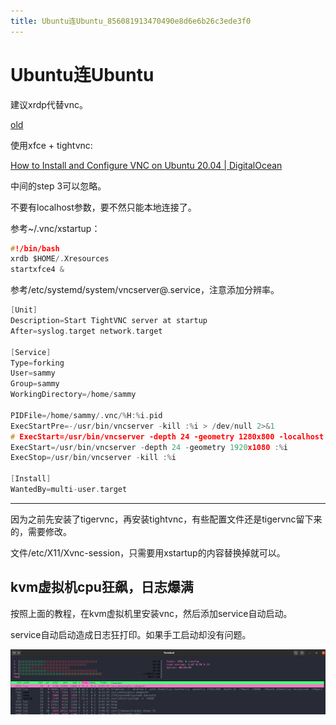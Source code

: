 ```yaml
---
title: Ubuntu连Ubuntu_856081913470490e8d6e6b26c3ede3f0
---
```


# Ubuntu连Ubuntu

建议xrdp代替vnc。

[old](Ubuntu%E8%BF%9EUbuntu%20856081913470490e8d6e6b26c3ede3f0/old%2085e67c5ffde84957a91d4867c2f20071.md)

使用xfce + tightvnc:

[How to Install and Configure VNC on Ubuntu 20.04 | DigitalOcean](https://www.digitalocean.com/community/tutorials/how-to-install-and-configure-vnc-on-ubuntu-20-04)

中间的step 3可以忽略。

不要有localhost参数，要不然只能本地连接了。

参考~/.vnc/xstartup：

```c
#!/bin/bash
xrdb $HOME/.Xresources
startxfce4 &
```

参考/etc/systemd/system/vncserver@.service，注意添加分辨率。

```c
[Unit]
Description=Start TightVNC server at startup
After=syslog.target network.target

[Service]
Type=forking
User=sammy
Group=sammy
WorkingDirectory=/home/sammy

PIDFile=/home/sammy/.vnc/%H:%i.pid
ExecStartPre=-/usr/bin/vncserver -kill :%i > /dev/null 2>&1
# ExecStart=/usr/bin/vncserver -depth 24 -geometry 1280x800 -localhost :%i
ExecStart=/usr/bin/vncserver -depth 24 -geometry 1920x1080 :%i
ExecStop=/usr/bin/vncserver -kill :%i

[Install]
WantedBy=multi-user.target
```

---

因为之前先安装了tigervnc，再安装tightvnc，有些配置文件还是tigervnc留下来的，需要修改。

文件/etc/X11/Xvnc-session，只需要用xstartup的内容替换掉就可以。

## kvm虚拟机cpu狂飙，日志爆满

按照上面的教程，在kvm虚拟机里安装vnc，然后添加service自动启动。

service自动启动造成日志狂打印。如果手工启动却没有问题。

![Ubuntu%E8%BF%9EUbuntu%20856081913470490e8d6e6b26c3ede3f0/Untitled.png](Ubuntu%E8%BF%9EUbuntu%20856081913470490e8d6e6b26c3ede3f0/Untitled.png)